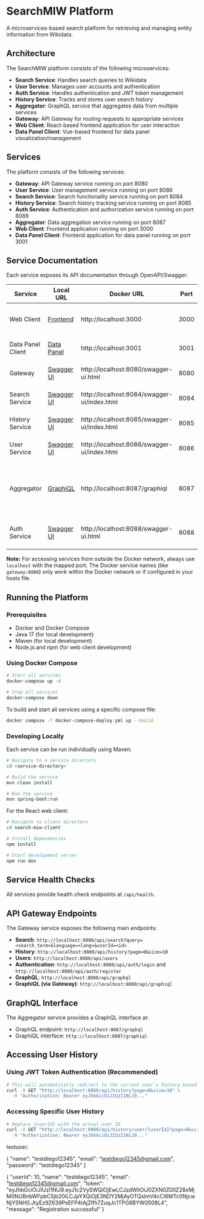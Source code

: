 # SearchMIW Platform

A microservices-based search platform for retrieving and managing entity information from Wikidata.

## Architecture

The SearchMIW platform consists of the following microservices:

- **Search Service**: Handles search queries to Wikidata
- **User Service**: Manages user accounts and authentication
- **Auth Service**: Handles authentication and JWT token management
- **History Service**: Tracks and stores user search history
- **Aggregator**: GraphQL service that aggregates data from multiple services
- **Gateway**: API Gateway for routing requests to appropriate services
- **Web Client**: React-based frontend application for user interaction
- **Data Panel Client**: Vue-based frontend for data panel visualization/management

## Services

The platform consists of the following services:

- **Gateway**: API Gateway service running on port 8080
- **User Service**: User management service running on port 8086
- **Search Service**: Search functionality service running on port 8084
- **History Service**: Search history tracking service running on port 8085
- **Auth Service**: Authentication and authorization service running on port 8088
- **Aggregator**: Data aggregation service running on port 8087
- **Web Client**: Frontend application running on port 3000
- **Data Panel Client**: Frontend application for data panel running on port 3001

## Service Documentation

Each service exposes its API documentation through OpenAPI/Swagger:

| Service | Local URL | Docker URL | Port | Description |
|---------|-----------|------------|------|-------------|
| Web Client | [Frontend](http://localhost:3000) | http://localhost:3000 | 3000 | React frontend for user interaction |
| Data Panel Client | [Data Panel](http://localhost:3001) | http://localhost:3001 | 3001 | React frontend for data panel |
| Gateway | [Swagger UI](http://localhost:8080/swagger-ui.html) | http://localhost:8080/swagger-ui.html | 8080 | API Gateway for routing requests |
| Search Service | [Swagger UI](http://localhost:8084/swagger-ui/index.html) | http://localhost:8084/swagger-ui/index.html | 8084 | Service for Wikidata entity search |
| History Service | [Swagger UI](http://localhost:8085/swagger-ui/index.html) | http://localhost:8085/swagger-ui/index.html | 8085 | Service for tracking search history |
| User Service | [Swagger UI](http://localhost:8086/swagger-ui/index.html) | http://localhost:8086/swagger-ui/index.html | 8086 | User account management service |
| Aggregator | [GraphiQL](http://localhost:8087/graphiql) | http://localhost:8087/graphiql | 8087 | GraphQL data aggregation service. GraphiQL also accessible via Gateway at `/api/graphiql`. |
| Auth Service | [Swagger UI](http://localhost:8088/swagger-ui.html) | http://localhost:8088/swagger-ui.html | 8088 | Authentication and authorization service |

**Note:** For accessing services from outside the Docker network, always use `localhost` with the mapped port. The Docker service names (like `gateway:8080`) only work within the Docker network or if configured in your hosts file.

## Running the Platform

### Prerequisites

- Docker and Docker Compose
- Java 17 (for local development)
- Maven (for local development)
- Node.js and npm (for web client development)

### Using Docker Compose

```bash
# Start all services
docker-compose up -d

# Stop all services
docker-compose down
```

To build and start all services using a specific compose file:

```bash
docker compose -f docker-compose-deploy.yml up --build
```

### Developing Locally

Each service can be run individually using Maven:

```bash
# Navigate to a service directory
cd <service-directory>

# Build the service
mvn clean install

# Run the service
mvn spring-boot:run
```

For the React web client:

```bash
# Navigate to client directory
cd search-miw-client

# Install dependencies
npm install

# Start development server
npm run dev
```

## Service Health Checks

All services provide health check endpoints at `/api/health`.

## API Gateway Endpoints

The Gateway service exposes the following main endpoints:

- **Search**: `http://localhost:8080/api/search?query=<search_term>&language=<lang>&userId=<id>`
- **History**: `http://localhost:8080/api/history?page=0&size=10`
- **Users**: `http://localhost:8080/api/users`
- **Authentication**: `http://localhost:8080/api/auth/login` and `http://localhost:8080/api/auth/register`
- **GraphQL**: `http://localhost:8080/api/graphql`
- **GraphiQL (via Gateway)**: `http://localhost:8080/api/graphiql`

## GraphQL Interface

The Aggregator service provides a GraphQL interface at:
- GraphQL endpoint: `http://localhost:8087/graphql`
- GraphiQL interface: `http://localhost:8087/graphiql`

## Accessing User History

### Using JWT Token Authentication (Recommended)
```bash
# This will automatically redirect to the current user's history based on their JWT token
curl -X GET "http://localhost:8080/api/history?page=0&size=10" \
  -H "Authorization: Bearer eyJhbGciOiJIUzI1NiJ9..."
```

### Accessing Specific User History
```bash
# Replace {userId} with the actual user ID
curl -X GET "http://localhost:8080/api/history/user/{userId}?page=0&size=10" \
  -H "Authorization: Bearer eyJhbGciOiJIUzI1NiJ9..."
```


testuser: 

{
  "name": "testdiego12345",
  "email": "testdiego12345@gmail.com",
  "password": "testdiego12345"
}

{
  "userId": 10,
  "name": "testdiego12345",
  "email": "testdiego12345@gmail.com",
  "token": "eyJhbGciOiJIUzI1NiJ9.eyJ1c2VySWQiOjEwLCJzdWIiOiJ0ZXN0ZGllZ28xMjM0NUBnbWFpbC5jb20iLCJpYXQiOjE3NDY2MjAyOTQsImV4cCI6MTc0NjcwNjY5NH0.JtyEz9Z639PsEFP4tAjZlfh7ZuqJc1TPG6BYW0508L4",
  "message": "Registration successful"
}